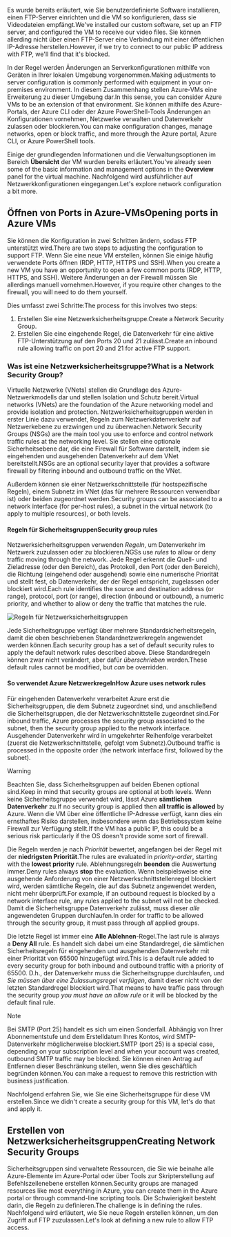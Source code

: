 <span data-ttu-id="ced23-101">Es wurde bereits erläutert, wie Sie benutzerdefinierte Software installieren, einen FTP-Server einrichten und die VM so konfigurieren, dass sie Videodateien empfängt.</span><span class="sxs-lookup"><span data-stu-id="ced23-101">We've installed our custom software, set up an FTP server, and configured the VM to receive our video files.</span></span> <span data-ttu-id="ced23-102">Sie können allerding nicht über einen FTP-Server eine Verbindung mit einer öffentlichen IP-Adresse herstellen.</span><span class="sxs-lookup"><span data-stu-id="ced23-102">However, if we try to connect to our public IP address with FTP, we'll find that it's blocked.</span></span> 

<span data-ttu-id="ced23-103">In der Regel werden Änderungen an Serverkonfigurationen mithilfe von Geräten in Ihrer lokalen Umgebung vorgenommen.</span><span class="sxs-lookup"><span data-stu-id="ced23-103">Making adjustments to server configuration is commonly performed with equipment in your on-premises environment.</span></span> <span data-ttu-id="ced23-104">In diesem Zusammenhang stellen Azure-VMs eine Erweiterung zu dieser Umgebung dar.</span><span class="sxs-lookup"><span data-stu-id="ced23-104">In this sense, you can consider Azure VMs to be an extension of that environment.</span></span> <span data-ttu-id="ced23-105">Sie können mithilfe des Azure-Portals, der Azure CLI oder der Azure PowerShell-Tools Änderungen an Konfigurationen vornehmen, Netzwerke verwalten und Datenverkehr zulassen oder blockieren.</span><span class="sxs-lookup"><span data-stu-id="ced23-105">You can make configuration changes, manage networks, open or block traffic, and more through the Azure portal, Azure CLI, or Azure PowerShell tools.</span></span>

<span data-ttu-id="ced23-106">Einige der grundlegenden Informationen und die Verwaltungsoptionen im Bereich **Übersicht** der VM wurden bereits erläutert.</span><span class="sxs-lookup"><span data-stu-id="ced23-106">You've already seen some of the basic information and management options in the **Overview** panel for the virtual machine.</span></span> <span data-ttu-id="ced23-107">Nachfolgend wird ausführlicher auf Netzwerkkonfigurationen eingegangen.</span><span class="sxs-lookup"><span data-stu-id="ced23-107">Let's explore network configuration a bit more.</span></span>

## <a name="opening-ports-in-azure-vms"></a><span data-ttu-id="ced23-108">Öffnen von Ports in Azure-VMs</span><span class="sxs-lookup"><span data-stu-id="ced23-108">Opening ports in Azure VMs</span></span>

<!-- TODO: Azure portal is inconsistent here in applying the NSG.
By default, new VMs are locked down. 

Apps can make outgoing requests, but the only inbound traffic allowed is from the virtual network (e.g. other resources on the same local network), and from Azure's Load Balancer (probe checks). -->

<span data-ttu-id="ced23-109">Sie können die Konfiguration in zwei Schritten ändern, sodass FTP unterstützt wird.</span><span class="sxs-lookup"><span data-stu-id="ced23-109">There are two steps to adjusting the configuration to support FTP.</span></span> <span data-ttu-id="ced23-110">Wenn Sie eine neue VM erstellen, können Sie einige häufig verwendete Ports öffnen (RDP, HTTP, HTTPS und SSH).</span><span class="sxs-lookup"><span data-stu-id="ced23-110">When you create a new VM you have an opportunity to open a few common ports (RDP, HTTP, HTTPS, and SSH).</span></span> <span data-ttu-id="ced23-111">Weitere Änderungen an der Firewall müssen Sie allerdings manuell vornehmen.</span><span class="sxs-lookup"><span data-stu-id="ced23-111">However, if you require other changes to the firewall, you will need to do them yourself.</span></span>

<span data-ttu-id="ced23-112">Dies umfasst zwei Schritte:</span><span class="sxs-lookup"><span data-stu-id="ced23-112">The process for this involves two steps:</span></span>

1. <span data-ttu-id="ced23-113">Erstellen Sie eine Netzwerksicherheitsgruppe.</span><span class="sxs-lookup"><span data-stu-id="ced23-113">Create a Network Security Group.</span></span>
2. <span data-ttu-id="ced23-114">Erstellen Sie eine eingehende Regel, die Datenverkehr für eine aktive FTP-Unterstützung auf den Ports 20 und 21 zulässt.</span><span class="sxs-lookup"><span data-stu-id="ced23-114">Create an inbound rule allowing traffic on port 20 and 21 for active FTP support.</span></span>

### <a name="what-is-a-network-security-group"></a><span data-ttu-id="ced23-115">Was ist eine Netzwerksicherheitsgruppe?</span><span class="sxs-lookup"><span data-stu-id="ced23-115">What is a Network Security Group?</span></span>

<span data-ttu-id="ced23-116">Virtuelle Netzwerke (VNets) stellen die Grundlage des Azure-Netzwerkmodells dar und stellen Isolation und Schutz bereit.</span><span class="sxs-lookup"><span data-stu-id="ced23-116">Virtual networks (VNets) are the foundation of the Azure networking model and provide isolation and protection.</span></span> <span data-ttu-id="ced23-117">Netzwerksicherheitsgruppen werden in erster Linie dazu verwendet, Regeln zum Netzwerkdatenverkehr auf Netzwerkebene zu erzwingen und zu überwachen.</span><span class="sxs-lookup"><span data-stu-id="ced23-117">Network Security Groups (NSGs) are the main tool you use to enforce and control network traffic rules at the networking level.</span></span> <span data-ttu-id="ced23-118">Sie stellen eine optionale Sicherheitsebene dar, die eine Firewall für Software darstellt, indem sie eingehenden und ausgehenden Datenverkehr auf dem VNet bereitstellt.</span><span class="sxs-lookup"><span data-stu-id="ced23-118">NSGs are an optional security layer that provides a software firewall by filtering inbound and outbound traffic on the VNet.</span></span> 

<span data-ttu-id="ced23-119">Außerdem können sie einer Netzwerkschnittstelle (für hostspezifische Regeln), einem Subnetz im VNet (das für mehrere Ressourcen verwendbar ist) oder beiden zugeordnet werden.</span><span class="sxs-lookup"><span data-stu-id="ced23-119">Security groups can be associated to a network interface (for per-host rules), a subnet in the virtual network (to apply to multiple resources), or both levels.</span></span> 

#### <a name="security-group-rules"></a><span data-ttu-id="ced23-120">Regeln für Sicherheitsgruppen</span><span class="sxs-lookup"><span data-stu-id="ced23-120">Security group rules</span></span>

<span data-ttu-id="ced23-121">Netzwerksicherheitsgruppen verwenden _Regeln_, um Datenverkehr im Netzwerk zuzulassen oder zu blockieren.</span><span class="sxs-lookup"><span data-stu-id="ced23-121">NGSs use _rules_ to allow or deny traffic moving through the network.</span></span> <span data-ttu-id="ced23-122">Jede Regel erkennt die Quell- und Zieladresse (oder den Bereich), das Protokoll, den Port (oder den Bereich), die Richtung (eingehend oder ausgehend) sowie eine numerische Priorität und stellt fest, ob Datenverkehr, der der Regel entspricht, zugelassen oder blockiert wird.</span><span class="sxs-lookup"><span data-stu-id="ced23-122">Each rule identifies the source and destination address (or range), protocol, port (or range), direction (inbound or outbound), a numeric priority, and whether to allow or deny the traffic that matches the rule.</span></span>

![Regeln für Netzwerksicherheitsgruppen](../media/7-nsg-rules.png)

<span data-ttu-id="ced23-124">Jede Sicherheitsgruppe verfügt über mehrere Standardsicherheitsregeln, damit die oben beschriebenen Standardnetzwerkregeln angewendet werden können.</span><span class="sxs-lookup"><span data-stu-id="ced23-124">Each security group has a set of default security rules to apply the default network rules described above.</span></span> <span data-ttu-id="ced23-125">Diese Standardregeln können zwar nicht verändert, aber dafür _überschrieben_ werden.</span><span class="sxs-lookup"><span data-stu-id="ced23-125">These default rules cannot be modified, but _can_ be overridden.</span></span>

#### <a name="how-azure-uses-network-rules"></a><span data-ttu-id="ced23-126">So verwendet Azure Netzwerkregeln</span><span class="sxs-lookup"><span data-stu-id="ced23-126">How Azure uses network rules</span></span>

<span data-ttu-id="ced23-127">Für eingehenden Datenverkehr verarbeitet Azure erst die Sicherheitsgruppen, die dem Subnetz zugeordnet sind, und anschließend die Sicherheitsgruppen, die der Netzwerkschnittstelle zugeordnet sind.</span><span class="sxs-lookup"><span data-stu-id="ced23-127">For inbound traffic, Azure processes the security group associated to the subnet, then the security group applied to the network interface.</span></span> <span data-ttu-id="ced23-128">Ausgehender Datenverkehr wird in umgekehrter Reihenfolge verarbeitet (zuerst die Netzwerkschnittstelle, gefolgt vom Subnetz).</span><span class="sxs-lookup"><span data-stu-id="ced23-128">Outbound traffic is processed in the opposite order (the network interface first, followed by the subnet).</span></span>

> [!WARNING]
> <span data-ttu-id="ced23-129">Beachten Sie, dass Sicherheitsgruppen auf beiden Ebenen optional sind.</span><span class="sxs-lookup"><span data-stu-id="ced23-129">Keep in mind that security groups are optional at both levels.</span></span> <span data-ttu-id="ced23-130">Wenn keine Sicherheitsgruppe verwendet wird, lässt Azure **sämtlichen Datenverkehr** zu.</span><span class="sxs-lookup"><span data-stu-id="ced23-130">If no security group is applied then **all traffic is allowed** by Azure.</span></span> <span data-ttu-id="ced23-131">Wenn die VM über eine öffentliche IP-Adresse verfügt, kann dies ein ernsthaftes Risiko darstellen, insbesondere wenn das Betriebssystem keine Firewall zur Verfügung stellt.</span><span class="sxs-lookup"><span data-stu-id="ced23-131">If the VM has a public IP, this could be a serious risk particularly if the OS doesn't provide some sort of firewall.</span></span>

<span data-ttu-id="ced23-132">Die Regeln werden je nach _Priorität_ bewertet, angefangen bei der Regel mit der **niedrigsten Priorität**.</span><span class="sxs-lookup"><span data-stu-id="ced23-132">The rules are evaluated in _priority-order_, starting with the **lowest priority** rule.</span></span> <span data-ttu-id="ced23-133">Ablehnungsregeln **beenden** die Auswertung immer.</span><span class="sxs-lookup"><span data-stu-id="ced23-133">Deny rules always **stop** the evaluation.</span></span> <span data-ttu-id="ced23-134">Wenn beispielsweise eine ausgehende Anforderung von einer Netzwerkschnittstellenregel blockiert wird, werden sämtliche Regeln, die auf das Subnetz angewendet werden, nicht mehr überprüft.</span><span class="sxs-lookup"><span data-stu-id="ced23-134">For example, if an outbound request is blocked by a network interface rule, any rules applied to the subnet will not be checked.</span></span> <span data-ttu-id="ced23-135">Damit die Sicherheitsgruppe Datenverkehr zulässt, muss dieser _alle_ angewendeten Gruppen durchlaufen.</span><span class="sxs-lookup"><span data-stu-id="ced23-135">In order for traffic to be allowed through the security group, it must pass through _all_ applied groups.</span></span>

<span data-ttu-id="ced23-136">Die letzte Regel ist immer eine **Alle Ablehnen**-Regel.</span><span class="sxs-lookup"><span data-stu-id="ced23-136">The last rule is always a **Deny All** rule.</span></span> <span data-ttu-id="ced23-137">Es handelt sich dabei um eine Standardregel, die sämtlichen Sicherheitsregeln für eingehenden und ausgehenden Datenverkehr mit einer Priorität von 65500 hinzugefügt wird.</span><span class="sxs-lookup"><span data-stu-id="ced23-137">This is a default rule added to every security group for both inbound and outbound traffic with a priority of 65500.</span></span> <span data-ttu-id="ced23-138">D.h., der Datenverkehr muss die Sicherheitsgruppe durchlaufen, und _Sie müssen über eine Zulassungsregel verfügen_, damit dieser nicht von der letzten Standardregel blockiert wird.</span><span class="sxs-lookup"><span data-stu-id="ced23-138">That means to have traffic pass through the security group _you must have an allow rule_ or it will be blocked by the default final rule.</span></span>

> [!NOTE]
> <span data-ttu-id="ced23-139">Bei SMTP (Port 25) handelt es sich um einen Sonderfall. Abhängig von Ihrer Abonnementstufe und dem Erstelldatum Ihres Kontos, wird SMTP-Datenverkehr möglicherweise blockiert.</span><span class="sxs-lookup"><span data-stu-id="ced23-139">SMTP (port 25) is a special case, depending on your subscription level and when your account was created, outbound SMTP traffic may be blocked.</span></span> <span data-ttu-id="ced23-140">Sie können einen Antrag auf Entfernen dieser Beschränkung stellen, wenn Sie dies geschäftlich begründen können.</span><span class="sxs-lookup"><span data-stu-id="ced23-140">You can make a request to remove this restriction with business justification.</span></span>

<span data-ttu-id="ced23-141">Nachfolgend erfahren Sie, wie Sie eine Sicherheitsgruppe für diese VM erstellen.</span><span class="sxs-lookup"><span data-stu-id="ced23-141">Since we didn't create a security group for this VM, let's do that and apply it.</span></span>

## <a name="creating-network-security-groups"></a><span data-ttu-id="ced23-142">Erstellen von Netzwerksicherheitsgruppen</span><span class="sxs-lookup"><span data-stu-id="ced23-142">Creating Network Security Groups</span></span>

<span data-ttu-id="ced23-143">Sicherheitsgruppen sind verwaltete Ressourcen, die Sie wie beinahe alle Azure-Elemente im Azure-Portal oder über Tools zur Skripterstellung auf Befehlszeilenebene erstellen können.</span><span class="sxs-lookup"><span data-stu-id="ced23-143">Security groups are managed resources like most everything in Azure, you can create them in the Azure portal or through command-line scripting tools.</span></span> <span data-ttu-id="ced23-144">Die Schwierigkeit besteht darin, die Regeln zu definieren.</span><span class="sxs-lookup"><span data-stu-id="ced23-144">The challenge is in defining the rules.</span></span> <span data-ttu-id="ced23-145">Nachfolgend wird erläutert, wie Sie neue Regeln erstellen können, um den Zugriff auf FTP zuzulassen.</span><span class="sxs-lookup"><span data-stu-id="ced23-145">Let's look at defining a new rule to allow FTP access.</span></span>